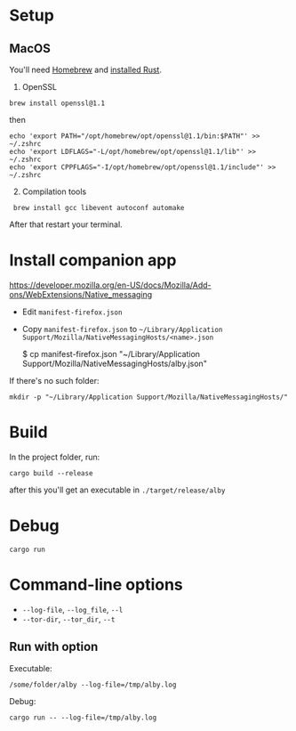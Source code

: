# Setup
## MacOS
You'll need [Homebrew](https://brew.sh/) and [installed Rust](https://rustup.rs/).
  
1. OpenSSL
```
brew install openssl@1.1 
```
then
```
echo 'export PATH="/opt/homebrew/opt/openssl@1.1/bin:$PATH"' >> ~/.zshrc
echo 'export LDFLAGS="-L/opt/homebrew/opt/openssl@1.1/lib"' >> ~/.zshrc 
echo 'export CPPFLAGS="-I/opt/homebrew/opt/openssl@1.1/include"' >> ~/.zshrc
```
2. Compilation tools
```
 brew install gcc libevent autoconf automake    
```
After that restart your terminal.

# Install companion app

https://developer.mozilla.org/en-US/docs/Mozilla/Add-ons/WebExtensions/Native_messaging

* Edit `manifest-firefox.json`  
* Copy `manifest-firefox.json` to `~/Library/Application Support/Mozilla/NativeMessagingHosts/<name>.json`

    $ cp manifest-firefox.json "~/Library/Application Support/Mozilla/NativeMessagingHosts/alby.json"

If there's no such folder:  
```
mkdir -p "~/Library/Application Support/Mozilla/NativeMessagingHosts/"
```
# Build
In the project folder, run:  
```
cargo build --release
```
after this you'll get an executable in `./target/release/alby`

# Debug
```
cargo run
```

# Command-line options

* `--log-file`, `--log_file`, `--l`    
* `--tor-dir`, `--tor_dir`, `--t`

## Run with option

Executable:  

```
/some/folder/alby --log-file=/tmp/alby.log
```

Debug:  

```
cargo run -- --log-file=/tmp/alby.log
```
